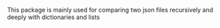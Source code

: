 This package is mainly used for comparing two json files recursively and deeply with dictionaries and lists

